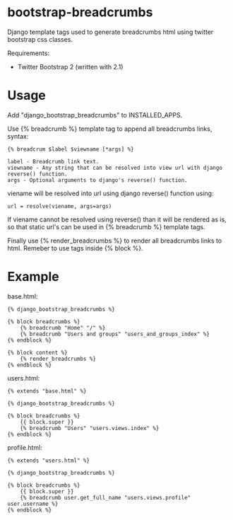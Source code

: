 bootstrap-breadcrumbs
=====================

Django template tags used to generate breadcrumbs html using twitter bootstrap css classes.

Requirements:

  * Twitter Bootstrap 2 (written with 2.1)

Usage
=====

Add "django_bootstrap_breadcrumbs" to INSTALLED_APPS.

Use {% breadcrumb %} template tag to append all breadcrumbs links, syntax:

    {% breadcrum $label $viewname [*args] %}

    label - Breadcrumb link text.
    viewname - Any string that can be resolved into view url with django reverse() function.
    args - Optional arguments to django's reverse() function.

viename will be resolved into url using django reverse() function using:

    url = resolve(viename, args=args)

If viename cannot be resolved using reverse() than it will be rendered as is, so that static
url's can be used in {% breadcrumb %} template tags.

Finally use {% render_breadcrumbs %} to render all breadcrumbs links to html.
Remeber to use tags inside {% block %}.

Example
=======

base.html:

    {% django_bootstrap_breadcrumbs %}

    {% block breadcrumbs %}
        {% breadcrumb "Home" "/" %}
        {% breadcrumb "Users and groups" "users_and_groups_index" %}
    {% endblock %}

    {% block content %}
        {% render_breadcrumbs %}
    {% endblock %}

users.html:

    {% extends "base.html" %}

    {% django_bootstrap_breadcrumbs %}

    {% block breadcrumbs %}
        {{ block.super }}
        {% breadcrumb "Users" "users.views.index" %}
    {% endblock %}

profile.html:

    {% extends "users.html" %}

    {% django_bootstrap_breadcrumbs %}

    {% block breadcrumbs %}
        {{ block.super }}
        {% breadcrumb user.get_full_name "users.views.profile" user.username %}
    {% endblock %}
